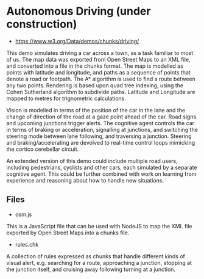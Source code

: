 # Autonomous Driving (under construction)

* https://www.w3.org/Data/demos/chunks/driving/

This demo simulates driving a car across a town, as a task familiar to most of us. The map data was exported from Open Street Maps to an XML file, and converted into a file in the chunks format. The map is modelled as points with latitude and longitude, and paths as a sequence of points that denote a road or footpath. The A* algorithm is used to find a route between any two points. Rendering is based upon quad tree indexing, using the Cohen Sutherland algorithm to subdivide paths. Latitude and Longitude are mapped to metres for trignometric calculations.

Vision is modelled in terms of the position of the car in the lane and the change of direction of the road at a gaze point ahead of the car. Road signs and upcoming junctions trigger alerts. The cognitive agent controls the car in terms of braking or acceleration, signalling at junctions, and switching the steering mode between lane following, and traversing a junction. Steering and braking/accelerating are devolved to real-time control loops mimicking the cortico cerebellar circuit.

An extended version of this demo could include multiple road users, including pedestrians, cyclists and other cars, each simulated by a separate cognitive agent. This could be further combined with work on learning from experience and reasoning about how to handle new situations.

## Files

* osm.js

This is a JavaScript file that can be used with NodeJS to map the XML file exported by Open Street Maps into a chunks file.

* rules.chk

A collection of rules expressed as chunks that handle different kinds of visual alert, e.g. searching for a route, approaching a junction, stopping at the junction itself, and cruising away following turning at a junction.
